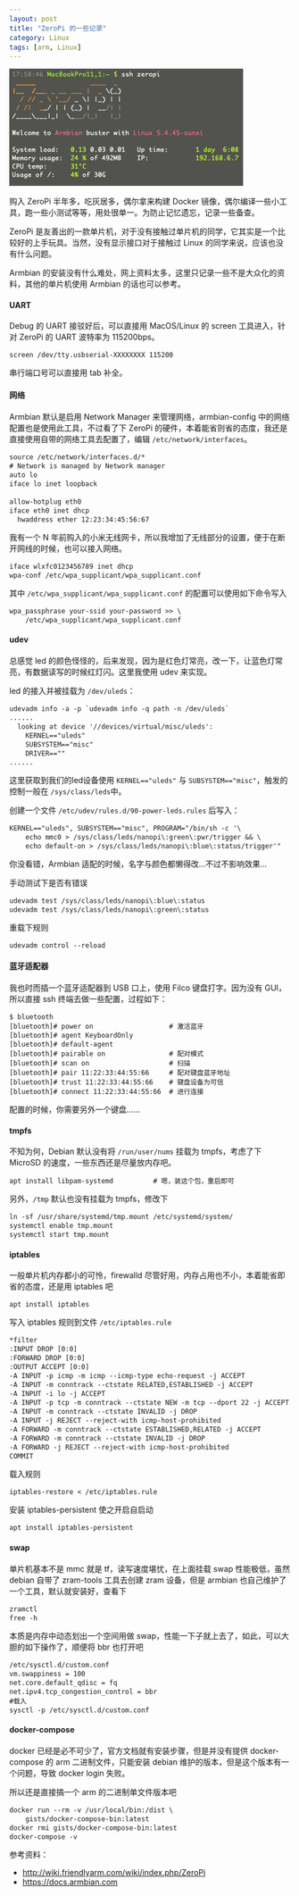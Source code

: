 ```yaml
---
layout: post
title: "ZeroPi 的一些记录"
category: Linux
tags: [arm, Linux]
---
```


![ZeroPi](/cdn/images/2020/06/zeropi.png)

购入 ZeroPi 半年多，吃灰居多，偶尔拿来构建 Docker 镜像，偶尔编译一些小工具，跑一些小测试等等，用处很单一。为防止记忆遗忘，记录一些备查。

ZeroPi 是友善出的一款单片机，对于没有接触过单片机的同学，它其实是一个比较好的上手玩具。当然，没有显示接口对于接触过 Linux 的同学来说，应该也没有什么问题。

<!-- more -->

Armbian 的安装没有什么难处，网上资料太多，这里只记录一些不是大众化的资料，其他的单片机使用 Armbian 的话也可以参考。

#### UART

Debug 的 UART 接驳好后，可以直接用 MacOS/Linux 的 screen 工具进入，针对 ZeroPi 的 UART 波特率为 115200bps。

    screen /dev/tty.usbserial-XXXXXXXX 115200

串行端口号可以直接用 tab 补全。

#### 网络

Armbian 默认是启用 Network Manager 来管理网络，armbian-config 中的网络配置也是使用此工具，不过看了下 ZeroPi 的硬件，本着能省则省的态度，我还是直接使用自带的网络工具去配置了，编辑 `/etc/network/interfaces`。

    source /etc/network/interfaces.d/*
    # Network is managed by Network manager
    auto lo
    iface lo inet loopback

    allow-hotplug eth0
    iface eth0 inet dhcp
      hwaddress ether 12:23:34:45:56:67

我有一个 N 年前购入的小米无线网卡，所以我增加了无线部分的设置，便于在断开网线的时候，也可以接入网络。

    iface wlxfc0123456789 inet dhcp
    wpa-conf /etc/wpa_supplicant/wpa_supplicant.conf

其中 `/etc/wpa_supplicant/wpa_supplicant.conf` 的配置可以使用如下命令写入

    wpa_passphrase your-ssid your-password >> \
        /etc/wpa_supplicant/wpa_supplicant.conf

#### udev

总感觉 led 的颜色怪怪的，后来发现，因为是红色灯常亮，改一下，让蓝色灯常亮，有数据读写的时候红灯闪。这里我使用 udev 来实现。

led 的接入并被挂载为 `/dev/uleds`：

    udevadm info -a -p `udevadm info -q path -n /dev/uleds`
    ......
      looking at device '//devices/virtual/misc/uleds':
        KERNEL=="uleds"
        SUBSYSTEM=="misc"
        DRIVER==""
    ......

这里获取到我们的led设备使用 `KERNEL=="uleds"` 与 `SUBSYSTEM=="misc"`，触发的控制一般在 `/sys/class/leds`中。

创建一个文件 `/etc/udev/rules.d/90-power-leds.rules` 后写入：

    KERNEL=="uleds", SUBSYSTEM=="misc", PROGRAM="/bin/sh -c '\
        echo mmc0 > /sys/class/leds/nanopi\:green\:pwr/trigger && \
        echo default-on > /sys/class/leds/nanopi\:blue\:status/trigger'"

你没看错，Armbian 适配的时候，名字与颜色都懒得改...不过不影响效果...

手动测试下是否有错误

    udevadm test /sys/class/leds/nanopi\:blue\:status
    udevadm test /sys/class/leds/nanopi\:green\:status

重载下规则

    udevadm control --reload

#### 蓝牙适配器

我也时而插一个蓝牙适配器到 USB 口上，使用 Filco 键盘打字。因为没有 GUI，所以直接 ssh 终端去做一些配置，过程如下：

    $ bluetooth
    [bluetooth]# power on                   # 激活蓝牙
    [bluetooth]# agent KeyboardOnly
    [bluetooth]# default-agent
    [bluetooth]# pairable on                # 配对模式
    [bluetooth]# scan on                    # 扫描
    [bluetooth]# pair 11:22:33:44:55:66     # 配对键盘蓝牙地址
    [bluetooth]# trust 11:22:33:44:55:66    # 键盘设备为可信
    [bluetooth]# connect 11:22:33:44:55:66  # 进行连接

配置的时候，你需要另外一个键盘......

#### tmpfs

不知为何，Debian 默认没有将 `/run/user/nums` 挂载为 tmpfs，考虑了下 MicroSD 的速度，一些东西还是尽量放内存吧。

    apt install libpam-systemd          # 嗯，装这个包，重启即可

另外，`/tmp` 默认也没有挂载为 tmpfs，修改下

    ln -sf /usr/share/systemd/tmp.mount /etc/systemd/system/
    systemctl enable tmp.mount
    systemctl start tmp.mount

#### iptables

一般单片机内存都小的可怜，firewalld 尽管好用，内存占用也不小，本着能省即省的态度，还是用 iptables 吧

    apt install iptables

写入 iptables 规则到文件 `/etc/iptables.rule`

    *filter
    :INPUT DROP [0:0]
    :FORWARD DROP [0:0]
    :OUTPUT ACCEPT [0:0]
    -A INPUT -p icmp -m icmp --icmp-type echo-request -j ACCEPT
    -A INPUT -m conntrack --ctstate RELATED,ESTABLISHED -j ACCEPT
    -A INPUT -i lo -j ACCEPT
    -A INPUT -p tcp -m conntrack --ctstate NEW -m tcp --dport 22 -j ACCEPT
    -A INPUT -m conntrack --ctstate INVALID -j DROP
    -A INPUT -j REJECT --reject-with icmp-host-prohibited
    -A FORWARD -m conntrack --ctstate ESTABLISHED,RELATED -j ACCEPT
    -A FORWARD -m conntrack --ctstate INVALID -j DROP
    -A FORWARD -j REJECT --reject-with icmp-host-prohibited
    COMMIT

载入规则

    iptables-restore < /etc/iptables.rule

安装 iptables-persistent 使之开启自启动

    apt install iptables-persistent

#### swap

单片机基本不是 mmc 就是 tf，读写速度堪忧，在上面挂载 swap 性能极低，虽然 debian 自带了 zram-tools 工具去创建 zram 设备，但是 armbian 也自己维护了一个工具，默认就安装好，查看下

    zramctl
    free -h

本质是内存中动态划出一个空间用做 swap，性能一下子就上去了，如此，可以大胆的如下操作了，顺便将 bbr 也打开吧

    /etc/sysctl.d/custom.conf
    vm.swappiness = 100
    net.core.default_qdisc = fq
    net.ipv4.tcp_congestion_control = bbr
    #载入
    sysctl -p /etc/sysctl.d/custom.conf

#### docker-compose

docker 已经是必不可少了，官方文档就有安装步骤，但是并没有提供 docker-compose 的 arm 二进制文件，只能安装 debian 维护的版本，但是这个版本有一个问题，导致 docker login 失败。

所以还是直接搞一个 arm 的二进制单文件版本吧

    docker run --rm -v /usr/local/bin:/dist \
        gists/docker-compose-bin:latest
    docker rmi gists/docker-compose-bin:latest
    docker-compose -v

参考资料：

- <http://wiki.friendlyarm.com/wiki/index.php/ZeroPi>
- <https://docs.armbian.com>

